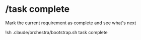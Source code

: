 # /task complete

Mark the current requirement as complete and see what's next

!sh .claude/orchestra/bootstrap.sh task complete
